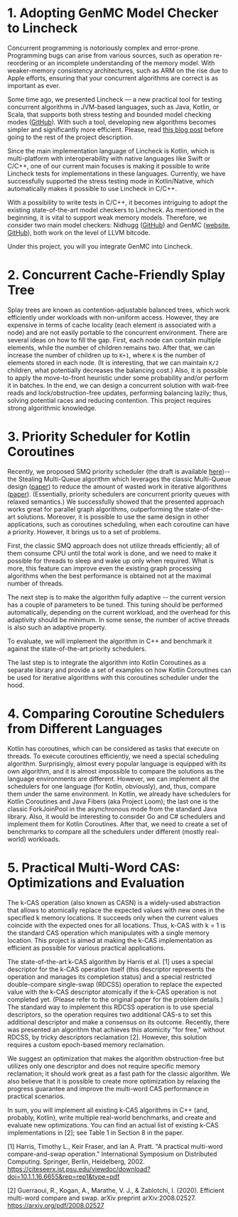 # 1. Adopting GenMC Model Checker to Lincheck
Concurrent programming is notoriously complex and error-prone. Programming bugs can arise from various sources, such as operation re-reordering or an incomplete understanding of the memory model. With weaker-memory consistency architectures, such as ARM on the rise due to Apple efforts, ensuring that your concurrent algorithms are correct is as important as ever.

Some time ago, we presented Lincheck — a new practical tool for testing concurrent algorithms in JVM-based languages, such as Java, Kotlin, or Scala, that supports both stress testing and bounded model checking modes ([GitHub](https://github.com/Kotlin/kotlinx-lincheck)). With such a tool, developing new algorithms becomes simpler and significantly more efficient. Please, read [this blog post](https://blog.jetbrains.com/kotlin/2021/02/how-we-test-concurrent-primitives-in-kotlin-coroutines) before going to the rest of the project description.

Since the main implementation language of Lincheck is Kotlin, which is multi-platform with interoperability with native languages like Swift or C/C++, one of our current main focuses is making it possible to write Lincheck tests for implementations in these languages. Currently, we have successfully supported the stress testing mode in Kotlin/Native, which automatically makes it possible to use Lincheck in C/C++.

With a possibility to write tests in C/C++, it becomes intriguing to adopt the existing state-of-the-art model checkers to Lincheck. As mentioned in the beginning, it is vital to support weak memory models. Therefore, we consider two main model checkers: Nidhugg ([GitHub](https://github.com/nidhugg/nidhugg)) and GenMC ([website](https://plv.mpi-sws.org/genmc/), [GitHub](https://github.com/mpi-sws/genmc/)), both work on the level of LLVM bitcode.

Under this project, you will you integrate GenMC into Lincheck.


# 2. Concurrent Cache-Friendly Splay Tree
Splay trees are known as contention-adjustable balanced trees, which work efficiently under workloads with non-uniform access. However, they are expensive in terms of cache locality (each element is associated with a node) and are not easily portable to the concurrent environment. There are several ideas on how to fill the gap. First, each node can contain multiple elements, while the number of children remains two. After that, we can increase the number of children up to `K+1`, where `K` is the number of elements stored in each node. (It is interesting, that we can maintain `K/2` children, what potentially decreases the balancing cost.) 
Also, it is possible to apply the move-to-front heuristic under some probability and/or perform it in batches. In the end, we can design a concurrent solution with wait-free reads and lock/obstruction-free updates, performing balancing lazily; thus, solving potential races and reducing contention. This project requires strong algorithmic knowledge. 

# 3. Priority Scheduler for Kotlin Coroutines
Recently, we proposed SMQ priority scheduler (the draft is available [here](https://arxiv.org/abs/2109.00657))-- the Stealing Multi-Queue algorithm which leverages the classic Multi-Queue design ([paper](https://dl.acm.org/doi/pdf/10.1145/2755573.2755616?casa_token=qJjo7gi9wDAAAAAA:GY-a0HzShpGKj0cz9l7yHQw5z56YMNXaxR4DBRenTFCRzGPS4Stxx8X9py-dB7_a5gvXZcBhxXoS)) to reduce the amount of wasted work in iterative algorithms ([paper](https://dl.acm.org/doi/pdf/10.1145/3323165.3323201?casa_token=tkv3jP8IUb4AAAAA:rvEiqmZLcneERZu4po_3ZUcyhrgfDv1761vNoI0zcM9PyWX-hiWf6H7yTFZMvTOkpdSgSif6yF-V)). (Essentially, priority schedulers are concurrent priority queues with relaxed semantics.) We successfully showed that the presented approach works great for parallel graph algorithms, outperforming the state-of-the-art solutions. Moreover, it is possible to use the same design in other applications, such as coroutines scheduling, when each coroutine can have a priority. However, it brings us to a set of problems.

First, the classic SMQ approach does not utilize threads efficiently; all of them consume CPU until the total work is done, and we need to make it possible for threads to sleep and wake up only when required. What is more, this feature can improve even the existing graph processing algorithms when the best performance is obtained not at the maximal number of threads.

The next step is to make the algorithm fully adaptive -- the current version has a couple of parameters to be tuned. This tuning should be performed automatically, depending on the current workload, and the overhead for this adaptivity should be minimum. In some sense, the number of active threads is also such an adaptive property.

To evaluate, we will implement the algorithm in C++ and benchmark it against the state-of-the-art priority schedulers.

The last step is to integrate the algorithm into Kotlin Coroutines as a separate library and provide a set of examples on how Kotlin Coroutines can be used for iterative algorithms with this coroutines scheduler under the hood.

# 4. Comparing Coroutine Schedulers from Different Languages
Kotlin has coroutines, which can be considered as tasks that execute on threads. To execute coroutines efficiently, we need a special scheduling algorithm. Surprisingly, almost every popular language is equipped with its own algorithm, and it is almost impossible to compare the solutions as the language environments are different. However, we can implement all the schedulers for one language (for Kotlin, obviously), and, thus, compare them under the same environment. In Kotlin, we already have schedulers for Kotlin Coroutines and Java Fibers (aka Project Loom); the last one is the classic ForkJoinPool in the asynchronous mode from the standard Java library. Also, it would be interesting to consider Go and C# schedulers and implement them for Kotlin Coroutines. After that, we need to create a set of benchrmarks to compare all the schedulers under different (mostly real-world) workloads. 



# 5. Practical Multi-Word CAS: Optimizations and Evaluation
The k-CAS operation (also known as CASN) is a widely-used abstraction that allows to atomically replace the expected values with new ones in the specified k memory locations. It succeeds only when the current values coincide with the expected ones for all locations. Thus, k-CAS with k = 1 is the standard CAS operation which manipulates with a single memory location. This project is aimed at making the k-CAS implementation as efficient as possible for various practical applications.

The state-of-the-art k-CAS algorithm by Harris et al. [1] uses a special descriptor for the k-CAS operation itself (this descriptor represents the operation and manages its completion status) and a special restricted double-compare single-swap (RDCSS) operation to replace the expected value with the k-CAS descriptor atomically if the k-CAS operation is not completed yet. (Please refer to the original paper for the problem details.) The standard way to implement this RDCSS operation is to use special descriptors, so the operation requires two additional CAS-s to set this additional descriptor and make a consensus on its outcome. Recently, there was presented an algorithm that achieves this atomicity "for free," without RDCSS, by tricky descriptors reclamation [2]. However, this solution requires a custom epoch-based memory reclamation.

We suggest an optimization that makes the algorithm obstruction-free but utilizes only one descriptor and does not require specific memory reclamation; it should work great as a fast path for the classic algorithm. We also believe that it is possible to create more optimization by relaxing the progress guarantee and improve the multi-word CAS performance in practical scenarios.

In sum, you will implement all existing k-CAS algorithms in C++ (and, probably, Kotlin), write multiple real-world benchmarks, and create and evaluate new optimizations. You can find an actual list of existing k-CAS implementations in [2]; see Table 1 in Section 8 in the paper.

[1] Harris, Timothy L., Keir Fraser, and Ian A. Pratt. "A practical multi-word compare-and-swap operation." International Symposium on Distributed Computing. Springer, Berlin, Heidelberg, 2002.
https://citeseerx.ist.psu.edu/viewdoc/download?doi=10.1.1.16.6655&rep=rep1&type=pdf

[2] Guerraoui, R., Kogan, A., Marathe, V. J., & Zablotchi, I. (2020). Efficient multi-word compare and swap. arXiv preprint arXiv:2008.02527.
https://arxiv.org/pdf/2008.02527
